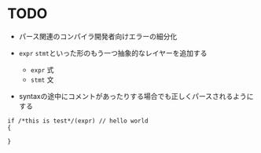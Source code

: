 # TODO

- パース関連のコンパイラ開発者向けエラーの細分化

- `expr` `stmt`といった形のもう一つ抽象的なレイヤーを追加する
  - `expr` 式
  - `stmt` 文 

- syntaxの途中にコメントがあったりする場合でも正しくパースされるようにする

```
if /*this is test*/(expr) // hello world
{

}
```